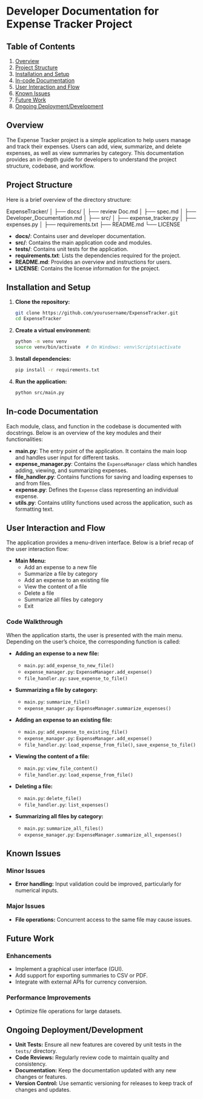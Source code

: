# Developer Documentation for Expense Tracker Project

## Table of Contents
1. [Overview](#overview)
2. [Project Structure](#project-structure)
3. [Installation and Setup](#installation-and-setup)
4. [In-code Documentation](#in-code-documentation)
5. [User Interaction and Flow](#user-interaction-and-flow)
6. [Known Issues](#known-issues)
7. [Future Work](#future-work)
8. [Ongoing Deployment/Development](#ongoing-deploymentdevelopment)

## Overview
The Expense Tracker project is a simple application to help users manage and track their expenses. Users can add, view, summarize, and delete expenses, as well as view summaries by category. This documentation provides an in-depth guide for developers to understand the project structure, codebase, and workflow.

## Project Structure
Here is a brief overview of the directory structure:

ExpenseTracker/
│
├── docs/
│ ├── review Doc.md
│ ├── spec.md
│ ├── Developer_Documentation.md
│
├── src/
│ ├── expense_tracker.py
│ ├── expenses.py
│
├── requirements.txt
├── README.md
└── LICENSE


- **docs/**: Contains user and developer documentation.
- **src/**: Contains the main application code and modules.
- **tests/**: Contains unit tests for the application.
- **requirements.txt**: Lists the dependencies required for the project.
- **README.md**: Provides an overview and instructions for users.
- **LICENSE**: Contains the license information for the project.

## Installation and Setup
1. **Clone the repository:**
    ```bash
    git clone https://github.com/yourusername/ExpenseTracker.git
    cd ExpenseTracker
    ```

2. **Create a virtual environment:**
    ```bash
    python -m venv venv
    source venv/bin/activate  # On Windows: venv\Scripts\activate
    ```

3. **Install dependencies:**
    ```bash
    pip install -r requirements.txt
    ```

4. **Run the application:**
    ```bash
    python src/main.py
    ```

## In-code Documentation
Each module, class, and function in the codebase is documented with docstrings. Below is an overview of the key modules and their functionalities:

- **main.py**: The entry point of the application. It contains the main loop and handles user input for different tasks.
- **expense_manager.py**: Contains the `ExpenseManager` class which handles adding, viewing, and summarizing expenses.
- **file_handler.py**: Contains functions for saving and loading expenses to and from files.
- **expense.py**: Defines the `Expense` class representing an individual expense.
- **utils.py**: Contains utility functions used across the application, such as formatting text.

## User Interaction and Flow
The application provides a menu-driven interface. Below is a brief recap of the user interaction flow:

- **Main Menu:**
    - Add an expense to a new file
    - Summarize a file by category
    - Add an expense to an existing file
    - View the content of a file
    - Delete a file
    - Summarize all files by category
    - Exit

### Code Walkthrough
When the application starts, the user is presented with the main menu. Depending on the user’s choice, the corresponding function is called:

- **Adding an expense to a new file:**
    - `main.py`: `add_expense_to_new_file()`
    - `expense_manager.py`: `ExpenseManager.add_expense()`
    - `file_handler.py`: `save_expense_to_file()`

- **Summarizing a file by category:**
    - `main.py`: `summarize_file()`
    - `expense_manager.py`: `ExpenseManager.summarize_expenses()`

- **Adding an expense to an existing file:**
    - `main.py`: `add_expense_to_existing_file()`
    - `expense_manager.py`: `ExpenseManager.add_expense()`
    - `file_handler.py`: `load_expense_from_file()`, `save_expense_to_file()`

- **Viewing the content of a file:**
    - `main.py`: `view_file_content()`
    - `file_handler.py`: `load_expense_from_file()`

- **Deleting a file:**
    - `main.py`: `delete_file()`
    - `file_handler.py`: `list_expenses()`

- **Summarizing all files by category:**
    - `main.py`: `summarize_all_files()`
    - `expense_manager.py`: `ExpenseManager.summarize_all_expenses()`

## Known Issues

### Minor Issues
- **Error handling:** Input validation could be improved, particularly for numerical inputs.

### Major Issues
- **File operations:** Concurrent access to the same file may cause issues.

## Future Work

### Enhancements
- Implement a graphical user interface (GUI).
- Add support for exporting summaries to CSV or PDF.
- Integrate with external APIs for currency conversion.

### Performance Improvements
- Optimize file operations for large datasets.

## Ongoing Deployment/Development
- **Unit Tests:** Ensure all new features are covered by unit tests in the `tests/` directory.
- **Code Reviews:** Regularly review code to maintain quality and consistency.
- **Documentation:** Keep the documentation updated with any new changes or features.
- **Version Control:** Use semantic versioning for releases to keep track of changes and updates.
